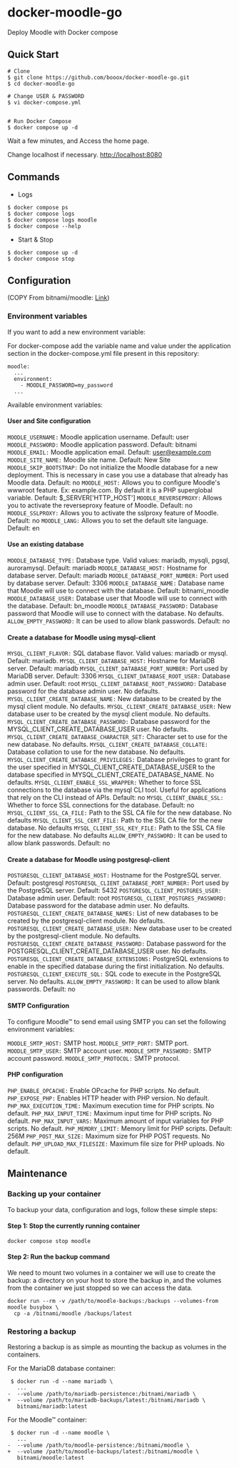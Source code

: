 
# docker-moodle-go
Deploy Moodle with Docker compose


## Quick Start

```
# Clone
$ git clone https://github.com/booox/docker-moodle-go.git
$ cd docker-moodle-go

# Change USER & PASSWORD
$ vi docker-compose.yml


# Run Docker Compose
$ docker compose up -d
```


Wait a few minutes, and Access the home page.

Change localhost  if necessary.
[http://localhost:8080](http://localhost:8080)



## Commands

* Logs

```
$ docker compose ps
$ docker compose logs
$ docker compose logs moodle
$ docker compose --help
```

* Start & Stop

```
$ docker compose up -d
$ docker compose stop
```

## Configuration
(COPY From bitnami/moodle: [Link](https://github.com/bitnami/containers/tree/main/bitnami/moodle))

### Environment variables

If you want to add a new environment variable:

For docker-compose add the variable name and value under the application section in the docker-compose.yml file present in this repository:

```
moodle:
  ...
  environment:
    - MOODLE_PASSWORD=my_password
  ...
```

Available environment variables:

#### User and Site configuration

`MOODLE_USERNAME:` Moodle application username. Default: user
`MOODLE_PASSWORD:` Moodle application password. Default: bitnami
`MOODLE_EMAIL:` Moodle application email. Default: user@example.com
`MOODLE_SITE_NAME:` Moodle site name. Default: New Site
`MOODLE_SKIP_BOOTSTRAP:` Do not initialize the Moodle database for a new deployment. This is necessary in case you use a database that already has Moodle data. Default: no
`MOODLE_HOST:` Allows you to configure Moodle's wwwroot feature. Ex: example.com. By default it is a PHP superglobal variable. Default: $_SERVER['HTTP_HOST']
`MOODLE_REVERSEPROXY:` Allows you to activate the reverseproxy feature of Moodle. Default: no
`MOODLE_SSLPROXY:` Allows you to activate the sslproxy feature of Moodle. Default: no
`MOODLE_LANG:` Allows you to set the default site language. Default: en

#### Use an existing database

`MOODLE_DATABASE_TYPE:` Database type. Valid values: mariadb, mysqli, pgsql, auroramysql. Default: mariadb
`MOODLE_DATABASE_HOST:` Hostname for database server. Default: mariadb
`MOODLE_DATABASE_PORT_NUMBER:` Port used by database server. Default: 3306
`MOODLE_DATABASE_NAME:` Database name that Moodle will use to connect with the database. Default: bitnami_moodle
`MOODLE_DATABASE_USER:` Database user that Moodle will use to connect with the database. Default: bn_moodle
`MOODLE_DATABASE_PASSWORD:` Database password that Moodle will use to connect with the database. No defaults.
`ALLOW_EMPTY_PASSWORD:` It can be used to allow blank passwords. Default: no


#### Create a database for Moodle using mysql-client


`MYSQL_CLIENT_FLAVOR:` SQL database flavor. Valid values: mariadb or mysql. Default: mariadb.
`MYSQL_CLIENT_DATABASE_HOST:` Hostname for MariaDB server. Default: mariadb
`MYSQL_CLIENT_DATABASE_PORT_NUMBER:` Port used by MariaDB server. Default: 3306
`MYSQL_CLIENT_DATABASE_ROOT_USER:` Database admin user. Default: root
`MYSQL_CLIENT_DATABASE_ROOT_PASSWORD:` Database password for the database admin user. No defaults.
`MYSQL_CLIENT_CREATE_DATABASE_NAME:` New database to be created by the mysql client module. No defaults.
`MYSQL_CLIENT_CREATE_DATABASE_USER:` New database user to be created by the mysql client module. No defaults.
`MYSQL_CLIENT_CREATE_DATABASE_PASSWORD:` Database password for the MYSQL_CLIENT_CREATE_DATABASE_USER user. No defaults.
`MYSQL_CLIENT_CREATE_DATABASE_CHARACTER_SET:` Character set to use for the new database. No defaults.
`MYSQL_CLIENT_CREATE_DATABASE_COLLATE:` Database collation to use for the new database. No defaults.
`MYSQL_CLIENT_CREATE_DATABASE_PRIVILEGES:` Database privileges to grant for the user specified in MYSQL_CLIENT_CREATE_DATABASE_USER to the database specified in MYSQL_CLIENT_CREATE_DATABASE_NAME. No defaults.
`MYSQL_CLIENT_ENABLE_SSL_WRAPPER:` Whether to force SSL connections to the database via the mysql CLI tool. Useful for applications that rely on the CLI instead of APIs. Default: no
`MYSQL_CLIENT_ENABLE_SSL:` Whether to force SSL connections for the database. Default: no
`MYSQL_CLIENT_SSL_CA_FILE:` Path to the SSL CA file for the new database. No defaults
`MYSQL_CLIENT_SSL_CERT_FILE:` Path to the SSL CA file for the new database. No defaults
`MYSQL_CLIENT_SSL_KEY_FILE:` Path to the SSL CA file for the new database. No defaults
`ALLOW_EMPTY_PASSWORD:` It can be used to allow blank passwords. Default: no

#### Create a database for Moodle using postgresql-client

`POSTGRESQL_CLIENT_DATABASE_HOST:` Hostname for the PostgreSQL server. Default: postgresql
`POSTGRESQL_CLIENT_DATABASE_PORT_NUMBER:` Port used by the PostgreSQL server. Default: 5432
`POSTGRESQL_CLIENT_POSTGRES_USER:` Database admin user. Default: root
`POSTGRESQL_CLIENT_POSTGRES_PASSWORD:` Database password for the database admin user. No defaults.
`POSTGRESQL_CLIENT_CREATE_DATABASE_NAMES:` List of new databases to be created by the postgresql-client module. No defaults.
`POSTGRESQL_CLIENT_CREATE_DATABASE_USER:` New database user to be created by the postgresql-client module. No defaults.
`POSTGRESQL_CLIENT_CREATE_DATABASE_PASSWORD:` Database password for the POSTGRESQL_CLIENT_CREATE_DATABASE_USER user. No defaults.
`POSTGRESQL_CLIENT_CREATE_DATABASE_EXTENSIONS:` PostgreSQL extensions to enable in the specified database during the first initialization. No defaults.
`POSTGRESQL_CLIENT_EXECUTE_SQL:` SQL code to execute in the PostgreSQL server. No defaults.
`ALLOW_EMPTY_PASSWORD:` It can be used to allow blank passwords. Default: no


#### SMTP Configuration


To configure Moodle™ to send email using SMTP you can set the following environment variables:

`MOODLE_SMTP_HOST:` SMTP host.
`MOODLE_SMTP_PORT:` SMTP port.
`MOODLE_SMTP_USER:` SMTP account user.
`MOODLE_SMTP_PASSWORD:` SMTP account password.
`MOODLE_SMTP_PROTOCOL:` SMTP protocol.


#### PHP configuration


`PHP_ENABLE_OPCACHE:` Enable OPcache for PHP scripts. No default.
`PHP_EXPOSE_PHP:` Enables HTTP header with PHP version. No default.
`PHP_MAX_EXECUTION_TIME:` Maximum execution time for PHP scripts. No default.
`PHP_MAX_INPUT_TIME:` Maximum input time for PHP scripts. No default.
`PHP_MAX_INPUT_VARS:` Maximum amount of input variables for PHP scripts. No default.
`PHP_MEMORY_LIMIT:` Memory limit for PHP scripts. Default: 256M
`PHP_POST_MAX_SIZE:` Maximum size for PHP POST requests. No default.
`PHP_UPLOAD_MAX_FILESIZE:` Maximum file size for PHP uploads. No default.


## Maintenance

### Backing up your container

To backup your data, configuration and logs, follow these simple steps:

#### Step 1: Stop the currently running container

```
docker compose stop moodle
```

#### Step 2: Run the backup command

We need to mount two volumes in a container we will use to create the backup: a directory on your host to store the backup in, and the volumes from the container we just stopped so we can access the data.

```
docker run --rm -v /path/to/moodle-backups:/backups --volumes-from moodle busybox \
  cp -a /bitnami/moodle /backups/latest
```

### Restoring a backup

Restoring a backup is as simple as mounting the backup as volumes in the containers.

For the MariaDB database container:

```
 $ docker run -d --name mariadb \
   ...
-  --volume /path/to/mariadb-persistence:/bitnami/mariadb \
+  --volume /path/to/mariadb-backups/latest:/bitnami/mariadb \
   bitnami/mariadb:latest
```

For the Moodle™ container:

```
 $ docker run -d --name moodle \
   ...
-  --volume /path/to/moodle-persistence:/bitnami/moodle \
+  --volume /path/to/moodle-backups/latest:/bitnami/moodle \
   bitnami/moodle:latest
```


